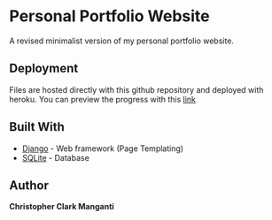 # Personal Portfolio Website

A revised minimalist version of my personal portfolio website.

## Deployment

Files are hosted directly with this github repository and deployed with heroku.
You can preview the progress with this [link](https://www.christopher-clark.herokuapp.com)

## Built With

* [Django](https://www.djangoproject.com/) - Web framework (Page Templating)
* [SQLite](https://www.sqlite.org/index.html) - Database

## Author

**Christopher Clark Manganti**
